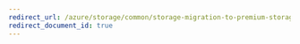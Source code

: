 ```yaml
---
redirect_url: /azure/storage/common/storage-migration-to-premium-storage
redirect_document_id: true
---
```

